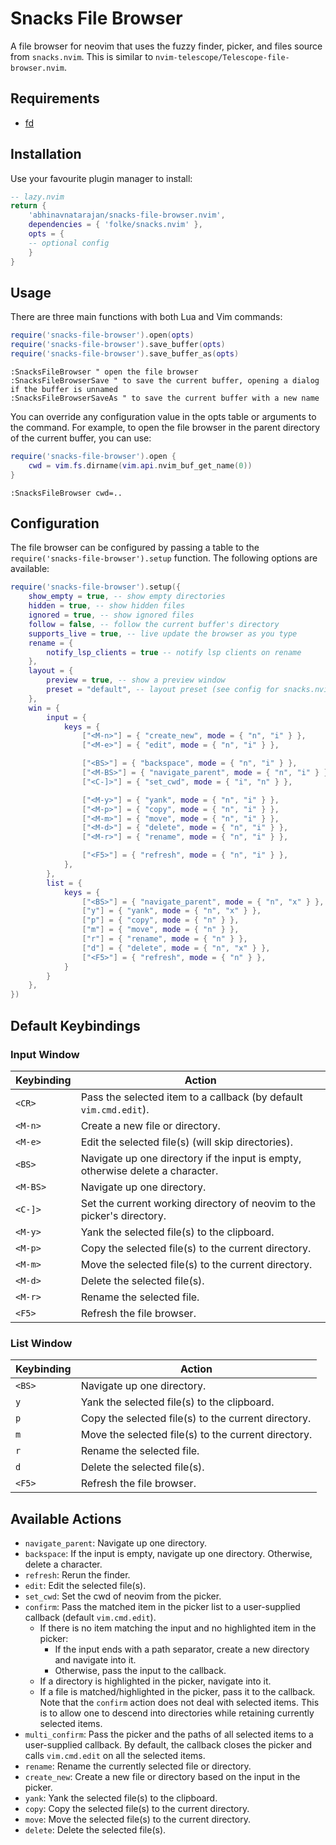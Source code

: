 # Snacks File Browser

A file browser for neovim that uses the fuzzy finder, picker, and files source from `snacks.nvim`.
This is similar to `nvim-telescope/Telescope-file-browser.nvim`.

## Requirements

- [fd](https://github.com/sharkdp/fd)

## Installation

Use your favourite plugin manager to install:

```lua
-- lazy.nvim
return {
    'abhinavnatarajan/snacks-file-browser.nvim',
    dependencies = { 'folke/snacks.nvim' },
    opts = {
    -- optional config
    }
}

```

## Usage

There are three main functions with both Lua and Vim commands:

```lua
require('snacks-file-browser').open(opts)
require('snacks-file-browser').save_buffer(opts)
require('snacks-file-browser').save_buffer_as(opts)
```

```vim
:SnacksFileBrowser " open the file browser
:SnacksFileBrowserSave " to save the current buffer, opening a dialog if the buffer is unnamed
:SnacksFileBrowserSaveAs " to save the current buffer with a new name
```

You can override any configuration value in the opts table or arguments to the command.
For example, to open the file browser in the parent directory of the current buffer, you can use:

```lua
require('snacks-file-browser').open {
    cwd = vim.fs.dirname(vim.api.nvim_buf_get_name(0))
}
```
```vim
:SnacksFileBrowser cwd=..
```

## Configuration

The file browser can be configured by passing a table to the `require('snacks-file-browser').setup` function. The following options are available:

```lua
require('snacks-file-browser').setup({
    show_empty = true, -- show empty directories
    hidden = true, -- show hidden files
    ignored = true, -- show ignored files
    follow = false, -- follow the current buffer's directory
    supports_live = true, -- live update the browser as you type
    rename = {
        notify_lsp_clients = true -- notify lsp clients on rename
    },
    layout = {
        preview = true, -- show a preview window
        preset = "default", -- layout preset (see config for snacks.nvim)
    },
    win = {
        input = {
            keys = {
                ["<M-n>"] = { "create_new", mode = { "n", "i" } },
                ["<M-e>"] = { "edit", mode = { "n", "i" } },

                ["<BS>"] = { "backspace", mode = { "n", "i" } },
                ["<M-BS>"] = { "navigate_parent", mode = { "n", "i" } },
                ["<C-]>"] = { "set_cwd", mode = { "i", "n" } },

                ["<M-y>"] = { "yank", mode = { "n", "i" } },
                ["<M-p>"] = { "copy", mode = { "n", "i" } },
                ["<M-m>"] = { "move", mode = { "n", "i" } },
                ["<M-d>"] = { "delete", mode = { "n", "i" } },
                ["<M-r>"] = { "rename", mode = { "n", "i" } },

                ["<F5>"] = { "refresh", mode = { "n", "i" } },
            },
        },
        list = {
            keys = {
                ["<BS>"] = { "navigate_parent", mode = { "n", "x" } },
                ["y"] = { "yank", mode = { "n", "x" } },
                ["p"] = { "copy", mode = { "n" } },
                ["m"] = { "move", mode = { "n" } },
                ["r"] = { "rename", mode = { "n" } },
                ["d"] = { "delete", mode = { "n", "x" } },
                ["<F5>"] = { "refresh", mode = { "n" } },
            }
        }
    },
})
```

## Default Keybindings

### Input Window

| Keybinding | Action                                                                         |
| ---        | ---                                                                            |
| `<CR>`     | Pass the selected item to a callback (by default `vim.cmd.edit`).              |
| `<M-n>`    | Create a new file or directory.                                                |
| `<M-e>`    | Edit the selected file(s) (will skip directories).                             |
| `<BS>`     | Navigate up one directory if the input is empty, otherwise delete a character. |
| `<M-BS>`   | Navigate up one directory.                                                     |
| `<C-]>`    | Set the current working directory of neovim to the picker's directory.         |
| `<M-y>`    | Yank the selected file(s) to the clipboard.                                    |
| `<M-p>`    | Copy the selected file(s) to the current directory.                            |
| `<M-m>`    | Move the selected file(s) to the current directory.                            |
| `<M-d>`    | Delete the selected file(s).                                                   |
| `<M-r>`    | Rename the selected file.                                                      |
| `<F5>`     | Refresh the file browser.                                                      |

### List Window

| Keybinding | Action                                              |
| ---        | ---                                                 |
| `<BS>`     | Navigate up one directory.                          |
| `y`        | Yank the selected file(s) to the clipboard.         |
| `p`        | Copy the selected file(s) to the current directory. |
| `m`        | Move the selected file(s) to the current directory. |
| `r`        | Rename the selected file.                           |
| `d`        | Delete the selected file(s).                        |
| `<F5>`     | Refresh the file browser.                           |

## Available Actions

* `navigate_parent`: Navigate up one directory.
* `backspace`: If the input is empty, navigate up one directory. Otherwise, delete a character.
* `refresh`: Rerun the finder.
* `edit`: Edit the selected file(s).
* `set_cwd`: Set the cwd of neovim from the picker.
* `confirm`: Pass the matched item in the picker list to a user-supplied callback (default `vim.cmd.edit`).
    * If there is no item matching the input and no highlighted item in the picker:
        * If the input ends with a path separator, create a new directory and navigate into it.
        * Otherwise, pass the input to the callback.
    * If a directory is highlighted in the picker, navigate into it.
    * If a file is matched/highlighted in the picker, pass it to the callback.
    Note that the `confirm` action does not deal with selected items.
    This is to allow one to descend into directories while retaining currently selected items.
* `multi_confirm`: Pass the picker and the paths of all selected items to a user-supplied callback.
By default, the callback closes the picker and calls `vim.cmd.edit` on all the selected items.
* `rename`: Rename the currently selected file or directory.
* `create_new`: Create a new file or directory based on the input in the picker.
* `yank`: Yank the selected file(s) to the clipboard.
* `copy`: Copy the selected file(s) to the current directory.
* `move`: Move the selected file(s) to the current directory.
* `delete`: Delete the selected file(s).
